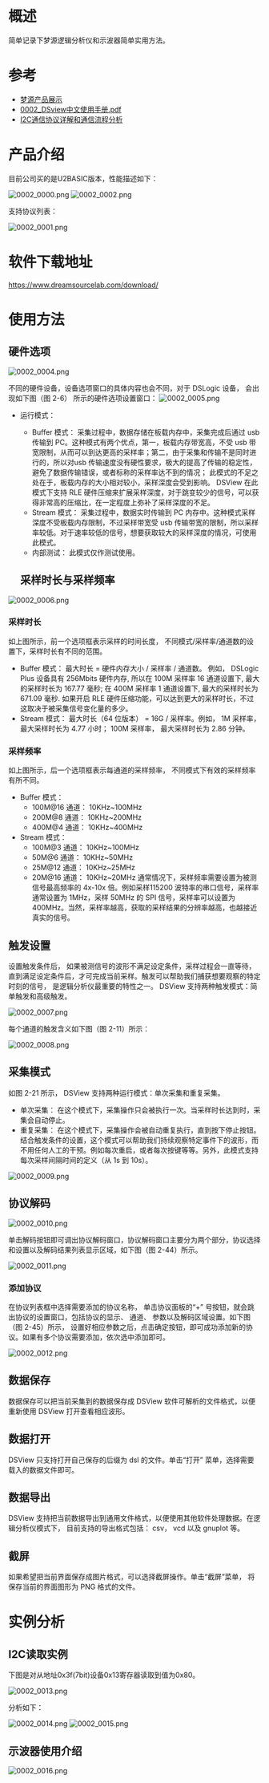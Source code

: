# 概述

简单记录下梦源逻辑分析仪和示波器简单实用方法。

# 参考

* [梦源产品展示](http://www.dslogic.cn/Products-13299878.html)
* [0002_DSview中文使用手册.pdf](refers/0002_DSview中文使用手册.pdf)
* [I2C通信协议详解和通信流程分析](https://blog.csdn.net/weixin_42031299/article/details/123602636)

# 产品介绍

目前公司买的是U2BASIC版本，性能描述如下：

![0002_0000.png](images/0002_0000.png)
![0002_0002.png](images/0002_0002.png)

支持协议列表：

![0002_0001.png](images/0002_0001.png)

# 软件下载地址

https://www.dreamsourcelab.com/download/

# 使用方法

## 硬件选项

![0002_0004.png](images/0002_0004.png)

不同的硬件设备，设备选项窗口的具体内容也会不同，对于 DSLogic 设备，
会出现如下图（图 2-6） 所示的硬件选项设置窗口：
![0002_0005.png](images/0002_0005.png)

* 运行模式：
  * Buffer 模式： 采集过程中，数据存储在板载内存中，采集完成后通过 usb传输到 PC。这种模式有两个优点，第一，板载内存带宽高，不受 usb 带宽限制，从而可以到达更高的采样率；第二，由于采集和传输不是同时进行的，所以对usb 传输速度没有硬性要求，极大的提高了传输的稳定性， 避免了数据传输错误，或者标称的采样率达不到的情况； 此模式的不足之处在于，板载内存的大小相对较小，采样深度会受到影响。 DSView 在此模式下支持 RLE 硬件压缩来扩展采样深度，对于跳变较少的信号，可以获得非常高的压缩比，在一定程度上弥补了采样深度的不足。
  * Stream 模式： 采集过程中，数据实时传输到 PC 内存中。这种模式采样深度不受板载内存限制，不过采样带宽受 usb 传输带宽的限制，所以采样率较低。对于速率较低的信号，想要获取较大的采样深度的情况，可使用此模式。
  * 内部测试： 此模式仅作测试使用。

  ## 采样时长与采样频率

![0002_0006.png](images/0002_0006.png)

### 采样时长

如上图所示，前一个选项框表示采样的时间长度， 不同模式/采样率/通道数的设置下，采样时长有不同的范围。
* Buffer 模式： 最大时长 = 硬件内存大小 / 采样率 / 通道数。 例如， DSLogic Plus 设备具有 256Mbits 硬件内存, 所以在 100M 采样率 16 通道设置下, 最大的采样时长为 167.77 毫秒; 在 400M 采样率 1 通道设置下, 最大的采样时长为 671.09 毫秒. 如果开启 RLE 硬件压缩功能，可以达到更大的采样时长，不过这取决于被采集信号变化量的多少。
* Stream 模式： 最大时长（64 位版本） = 16G / 采样率。例如， 1M 采样率，最大采样时长为 4.77 小时； 100M 采样率， 最大采样时长为 2.86 分钟。

### 采样频率

如上图所示，后一个选项框表示每通道的采样频率， 不同模式下有效的采样频率有所不同。
* Buffer 模式：
  * 100M@16 通道： 10KHz~100MHz
  * 200M@8 通道： 10KHz~200MHz
  * 400M@4 通道： 10KHz~400MHz
* Stream 模式：
  * 100M@3 通道： 10KHz~100MHz
  * 50M@6 通道： 10KHz~50MHz
  * 25M@12 通道： 10KHz~25MHz
  * 20M@16 通道： 10KHz~20MHz
通常情况下，采样频率需要设置为被测信号最高频率的 4x-10x 倍。例如采样115200 波特率的串口信号，采样率通常设置为 1MHz，采样 50MHz 的 SPI 信号，采样率可以设置为 400MHz。当然，采样率越高，获取的采样结果的分辨率越高，也越接近真实的信号。

## 触发设置
设置触发条件后， 如果被测信号的波形不满足设定条件，采样过程会一直等待，直到满足设定条件后，才可完成当前采样。触发可以帮助我们捕获想要观察的特定时刻的信号， 是逻辑分析仪最重要的特性之一。 DSView 支持两种触发模式：简单触发和高级触发。

![0002_0007.png](images/0002_0007.png)

每个通道的触发含义如下图（图 2-11）所示：

![0002_0008.png](images/0002_0008.png)

## 采集模式

如图 2-21 所示， DSView 支持两种运行模式：单次采集和重复采集。

* 单次采集： 在这个模式下，采集操作只会被执行一次。当采样时长达到时，采集会自动停止。
* 重复采集： 在这个模式下，采集操作会被自动重复执行，直到按下停止按钮。结合触发条件的设置，这个模式可以帮助我们持续观察特定事件下的波形，而不用任何人工的干预。例如每次重启，或者每次按键等等。另外，此模式支持每次采样间隔时间的定义（从 1s 到 10s）。

![0002_0009.png](images/0002_0009.png)

## 协议解码

![0002_0010.png](images/0002_0010.png)

单击解码按钮即可调出协议解码窗口，协议解码窗口主要分为两个部分，协议选择和设置以及解码结果列表显示区域，如下图（图 2-44）所示。

![0002_0011.png](images/0002_0011.png)

### 添加协议

在协议列表框中选择需要添加的协议名称， 单击协议面板的“+” 号按钮，就会跳出协议的设置窗口，包括协议的显示、 通道、 参数以及解码区域设置。如下图（图 2-45）所示， 设置好相应参数之后，点击确定按钮，即可成功添加新的协议。如果有多个协议需要添加，依次选中添加即可。

![0002_0012.png](images/0002_0012.png)

## 数据保存

数据保存可以把当前采集到的数据保存成 DSView 软件可解析的文件格式，以便重新使用 DSView 打开查看相应波形。

## 数据打开

DSView 只支持打开自己保存的后缀为 dsl 的文件。单击“打开” 菜单，选择需要载入的数据文件即可。

## 数据导出

DSView 支持把当前数据导出到通用文件格式，以便使用其他软件处理数据。在逻辑分析仪模式下， 目前支持的导出格式包括： csv， vcd 以及 gnuplot 等。

## 截屏

如果希望把当前界面保存成图片格式，可以选择截屏操作。单击“截屏”菜单， 将保存当前的界面图形为 PNG 格式的文件。

# 实例分析

## I2C读取实例

下图是对从地址0x3f(7bit)设备0x13寄存器读取到值为0x80。

![0002_0013.png](images/0002_0013.png)

分析如下：

![0002_0014.png](images/0002_0014.png)
![0002_0015.png](images/0002_0015.png)

## 示波器使用介绍

![0002_0016.png](images/0002_0016.png)